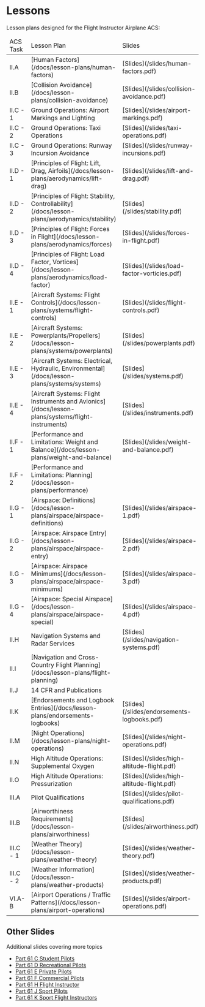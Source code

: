 # Lessons

Lesson plans designed for the Flight Instructor Airplane ACS:

<table>
    <thead>
        <tr>
            <td>ACS Task</td>
            <td>Lesson Plan</td>
            <td>Slides</td>
        </tr>
    </thead>
    <tbody>
        <tr>
        <!-- 1 -->
            <td>II.A</td>
            <td>[Human Factors](/docs/lesson-plans/human-factors)</td>
            <td>[Slides](/slides/human-factors.pdf)</td>
        </tr>
        <tr>
        <!-- 2 -->
            <td>II.B</td>
            <td>[Collision Avoidance](/docs/lesson-plans/collision-avoidance)</td>
            <td>[Slides](/slides/collision-avoidance.pdf)</td>
        </tr>
        <tr>
        <!-- 3 -->
            <td>II.C - 1</td>
            <td>Ground Operations: Airport Markings and Lighting</td>
            <td>[Slides](/slides/airport-markings.pdf)</td>
        </tr>
        <tr>
        <!-- 4 -->
            <td>II.C - 2</td>
            <td>Ground Operations: Taxi Operations</td>
            <td>[Slides](/slides/taxi-operations.pdf)</td>
        </tr>
        <tr>
        <!-- 5 -->
            <td>II.C - 3</td>
            <td>Ground Operations: Runway Incursion Avoidance</td>
            <td>[Slides](/slides/runway-incursions.pdf)</td>
        </tr>
        <tr>
        <!-- 6 -->
            <td>II.D - 1</td>
            <td>[Principles of Flight: Lift, Drag, Airfoils](/docs/lesson-plans/aerodynamics/lift-drag)</td>
            <td>[Slides](/slides/lift-and-drag.pdf)</td>
        </tr>
        <tr>
        <!-- 7 -->
            <td>II.D - 2</td>
            <td>[Principles of Flight: Stability, Controllability](/docs/lesson-plans/aerodynamics/stability)</td>
            <td>[Slides](/slides/stability.pdf)</td>
        </tr>
        <tr>
        <!-- 8 -->
            <td>II.D - 3</td>
            <td>[Principles of Flight: Forces in Flight](/docs/lesson-plans/aerodynamics/forces)</td>
            <td>[Slides](/slides/forces-in-flight.pdf)</td>
        </tr>
        <tr>
        <!-- 9 -->
            <td>II.D - 4</td>
            <td>[Principles of Flight: Load Factor, Vortices](/docs/lesson-plans/aerodynamics/load-factor)</td>
            <td>[Slides](/slides/load-factor-vorticies.pdf)</td>
        </tr>
        <tr>
        <!-- 10 -->
            <td>II.E - 1</td>
            <td>[Aircraft Systems: Flight Controls](/docs/lesson-plans/systems/flight-controls)</td>
            <td>[Slides](/slides/flight-controls.pdf)</td>
        </tr>
        <tr>
        <!-- 11 -->
            <td>II.E - 2</td>
            <td>[Aircraft Systems: Powerplants/Propellers](/docs/lesson-plans/systems/powerplants)</td>
            <td>[Slides](/slides/powerplants.pdf)</td>
        </tr>
        <tr>
        <!-- 12 -->
            <td>II.E - 3</td>
            <td>[Aircraft Systems: Electrical, Hydraulic, Environmental](/docs/lesson-plans/systems/systems)</td>
            <td>[Slides](/slides/systems.pdf)</td>
        </tr>
        <tr>
        <!-- 13 -->
            <td>II.E - 4</td>
            <td>[Aircraft Systems: Flight Instruments and Avionics](/docs/lesson-plans/systems/flight-instruments)</td>
            <td>[Slides](/slides/instruments.pdf)</td>
        </tr>
        <tr>
        <!-- 14 -->
            <td>II.F - 1</td>
            <td>[Performance and Limitations: Weight and Balance](/docs/lesson-plans/weight-and-balance)</td>
            <td>[Slides](/slides/weight-and-balance.pdf)</td>
        </tr>
        <tr>
        <!-- 15 -->
            <td>II.F - 2</td>
            <td>[Performance and Limitations: Planning](/docs/lesson-plans/performance)</td>
            <td></td>
        </tr>
        <tr>
        <!-- 16 -->
            <td>II.G - 1</td>
            <td>[Airspace: Definitions](/docs/lesson-plans/airspace/airspace-definitions)</td>
            <td>[Slides](/slides/airspace-1.pdf)</td>
        </tr>
        <tr>
        <!-- 17 -->
            <td>II.G - 2</td>
            <td>[Airspace: Airspace Entry](/docs/lesson-plans/airspace/airspace-entry)</td>
            <td>[Slides](/slides/airspace-2.pdf)</td>
        </tr>
        <tr>
        <!-- 18 -->
            <td>II.G - 3</td>
            <td>[Airspace: Airspace Minimums](/docs/lesson-plans/airspace/airspace-minimums)</td>
            <td>[Slides](/slides/airspace-3.pdf)</td>
        </tr>
        <tr>
        <!-- 19 -->
            <td>II.G - 4</td>
            <td>[Airspace: Special Airspace](/docs/lesson-plans/airspace/airspace-special)</td>
            <td>[Slides](/slides/airspace-4.pdf)</td>
        </tr>
        <tr>
        <!-- 20 -->
            <td>II.H</td>
            <td>Navigation Systems and Radar Services</td>
            <td>[Slides](/slides/navigation-systems.pdf)</td>
        </tr>
        <tr>
        <!-- 21 -->
            <td>II.I</td>
            <td>[Navigation and Cross-Country Flight Planning](/docs/lesson-plans/flight-planning)</td>
            <td></td>
        </tr>
        <tr>
        <!-- 22 -->
            <td>II.J</td>
            <td>14 CFR and Publications</td>
            <td></td>
        </tr>
        <tr>
        <!-- 23 -->
            <td>II.K</td>
            <td>[Endorsements and Logbook Entries](/docs/lesson-plans/endorsements-logbooks)</td>
            <td>[Slides](/slides/endorsements-logbooks.pdf)</td>
        </tr>
        <tr>
        <!-- 24 -->
            <td>II.M</td>
            <td>[Night Operations](/docs/lesson-plans/night-operations)</td>
            <td>[Slides](/slides/night-operations.pdf)</td>
        </tr>
        <tr>
        <!-- 25 -->
            <td>II.N</td>
            <td>High Altitude Operations: Supplemental Oxygen</td>
            <td>[Slides](/slides/high-altitude-flight.pdf)</td>
        </tr>
        <tr>
        <!-- 26 -->
            <td>II.O</td>
            <td>High Altitude Operations: Pressurization</td>
            <td>[Slides](/slides/high-altitude-flight.pdf)</td>
        </tr>
        <tr>
        <!-- 27 -->
            <td>III.A</td>
            <td>Pilot Qualifications</td>
            <td>[Slides](/slides/pilot-qualifications.pdf)</td>
        </tr>
        <tr>
        <!-- 28 -->
            <td>III.B</td>
            <td>[Airworthiness Requirements](/docs/lesson-plans/airworthiness)</td>
        <td>[Slides](/slides/airworthiness.pdf)</td>
        </tr>
        <tr>
        <!-- 29 -->
            <td>III.C - 1</td>
            <td>[Weather Theory](/docs/lesson-plans/weather-theory)</td>
            <td>[Slides](/slides/weather-theory.pdf)</td>
        </tr>
        <tr>
        <!-- 30 -->
            <td>III.C - 2</td>
            <td>[Weather Information](/docs/lesson-plans/weather-products)</td>
            <td>[Slides](/slides/weather-products.pdf)</td>
        </tr>
        <tr>
        <!-- 31 -->
            <td>VI.A-B</td>
            <td>[Airport Operations / Traffic Patterns](/docs/lesson-plans/airport-operations)</td>
            <td>[Slides](/slides/airport-operations.pdf)</td>
        </tr>
    </tbody>
</table>

## Other Slides

Additional slides covering more topics

- [Part 61 C Student Pilots](/slides/c-student.pdf)
- [Part 61 D Recreational Pilots](/slides/d-recreational.pdf)
- [Part 61 E Private Pilots](/slides/e-private.pdf)
- [Part 61 F Commercial Pilots](/slides/f-commercial.pdf)
- [Part 61 H Flight Instructor](/slides/h-instructors.pdf)
- [Part 61 J Sport Pilots](/slides/j-sport.pdf)
- [Part 61 K Sport Flight Instructors](/slides/k-sport-instructors.pdf)
